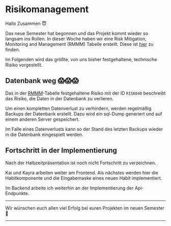 # Risikomanagement

Hallo Zusammen 😇

Das neue Semester hat begonnen und das Projekt kommt wieder so langsam ins Rollen.
In dieser Woche haben wir eine Risk Mitigation, Monitoring and Management (RMMM) Tabelle erstellt.
Diese ist [hier](../rmmm/rmmm) zu finden.

Im Folgenden wird das größte, von uns bisher festgehaltene, technische Risiko vorgestellt.

## Datenbank weg 😱😱😱

Das in der [RMMM](../rmmm/rmmm)-Tabelle festgehaltene Risiko mit der ID ``RISK040`` beschreibt das Risiko, die Daten in der Datenbank zu verlieren.

Um einen kompletten Datenverlust zu verhindern, werden regelmäßig Backups der Datenbank erstellt.
Dazu wird ein sql-Dump generiert und auf einem anderen Server gespeichert.

Im Falle eines Datenverlusts kann so der Stand des letzten Backups wieder in die Datenbank eingespielt werden.

## Fortschritt in der Implementierung

Nach der Halbzeitpräsentation ist noch nicht Fortschritt zu verzeichnen.

Kai und Kayra arbeiten weiter am Frontend. Als nächstes werden hier die Habitkomponente und die Eingabemaske eines neuen Habit implementiert.

Im Backend arbeite ich weiterhin an der Implementierung der Api-Endpunkte.

---

Wir wünschen euch allen viel Erfolg bei euren Projekten im neuen Semester 🤗

---

<script src="https://utteranc.es/client.js" repo="Puggingtons/habittrackingblog" issue-term="pathname" theme="github-light" crossorigin="anonymous" async> </script>